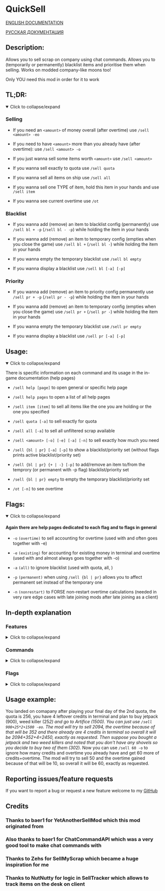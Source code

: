 # QuickSell

[ENGLISH DOCUMENTATION](https://github.com/Gafoneo/QuickSell/blob/main/README.md)

[РУССКАЯ ДОКУМЕНТАЦИЯ](https://github.com/Gafoneo/QuickSell/blob/main/README_ru.md)

## Description:

Allows you to sell scrap on company using chat commands. Allows you to (temporarily or permanently) blacklist items and prioritise them when selling. Works on modded company-like moons too!

Only YOU need this mod in order for it to work


## TL;DR:

<details open>
  <summary>Click to collapse/expand</summary>

### Selling

- If you need an `<amount>` of money overall (after overtime) use `/sell <amount> -eo`

- If you need to have `<amount>` more than you already have (after overtime): use `/sell <amount> -o`

- If you just wanna sell some items worth `<amount>` use `/sell <amount>`

- If you wanna sell exactly to quota use `/sell quota`

- If you wanna sell all items on ship use `/sell all`

- If you wanna sell one TYPE of item, hold this item in your hands and use `/sell item`

- If you wanna see current overtime use `/ot`

### Blacklist

- If you wanna add (remove) an item to blacklist config (permanently) use `/sell bl + -p` (`/sell bl - -p`) while holding the item in your hands

- If you wanna add (remove) an item to temporary config (empties when you close the game) use `/sell bl +` (`/sell bl -`) while holding the item in your hands

- If you wanna empty the temporary blacklist use `/sell bl empty`

- If you wanna display a blacklist use `/sell bl [-a] [-p]`

### Priority

- If you wanna add (remove) an item to priority config permanently use `/sell pr + -p` (`/sell pr - -p`) while holding the item in your hands

- If you wanna add (remove) an item to temporary config (empties when you close the game) use `/sell pr +` (`/sell pr -`) while holding the item in your hands

- If you wanna empty the temporary blacklist use `/sell pr empty`

- If you wanna display a blacklist use `/sell pr [-a] [-p]`

</details>


## Usage:

<details open>
  <summary>Click to collapse/expand</summary>

There is specific information on each command and its usage in the in-game documentation (help pages)

- `/sell help [page]` to open general or specific help page

- `/sell help pages` to open a list of all help pages

- `/sell item [item]` to sell all items like the one you are holding or the one you specified

- `/sell quota [-a]` to sell exactly for quota

- `/sell all [-a]` to sell all unfiltered scrap available

- `/sell <amount> [-o] [-e] [-a] [-n]` to sell exactly how much you need

- `/sell {bl | pr} [-a] [-p]` to show a blacklist/priority set (without flags prints active blacklist/priority set)

- `/sell {bl | pr} {+ | -} [-p]` to add/remove an item to/from the temprory (or permanent with -p flag) blacklist/priority set

- `/sell {bl | pr} empty` to empty the temporary blacklist/priority set

- `/ot [-n]` to see overtime

</details>


## Flags:

<details open>
  <summary>Click to collapse/expand</summary>

#### Again there are help pages dedicated to each flag and to flags in general

- `-o` `(overtime)` to sell accounting for overtime (used with <amount> and often goes together with -e)

- `-e` `(existing)` for accounting for existing money in terminal and overtime (used with <amount> and almost always goes together with -o)

- `-a` `(all)` to ignore blacklist (used with quota, all, <amount>)

- `-p` `(permanent)` when using `/sell {bl | pr}` allows you to affect permanent set instead of the temporary one

- `-n` `(nonrestart)` to FORSE non-restart overtime calculations (needed in very rare edge cases with late joining mods after late joining as a client)

</details>


## In-depth explanation

### Features

<details>
  <summary>Click to collapse/expand</summary>

#### Blacklist

The blacklist tells the mod which items not to sell. There are three (four) kinds of it: permanent, temporary(add), temporary(remove) and active.
- Permanent blacklist loads itself from the config at the start of the game. Although it's possible, I wouldn't recommend to modify the config by yourself, instead modify the permanent blacklist through in-game commands explained later (to avoid any user-made errors).
- Temporary blacklists (they only act together but there are two of them) are created when you launch Lethal Company and are destroyed when you close it. You can freely add/remove something from them and they will impact what you sell until you close the game or empty them.
- Active blacklist is the combination of the two. It takes the permanent blacklist, adds to it temporary(add) and removes temporary(remove) from it. It's the one which is ACTUALLY used to decide which items not to sell.

#### Priority

The priority list tells the mod which items to prioritize when selling. It will still try to sell as close to the provided value as possible but if multiple combinations of items are possible choose the one which has the most priority items. As with a blacklist there are three (four) kinds of priority sets: permanent, temporary(add), temporary(remove) and active.
- Permanent priority set loads itself from the config at the start of the game. Although it's possible, I wouldn't recommend to modify the config by yourself, instead modify the permanent priority set through in-game commands explained later (to avoid any user-made errors).
- Temporary priority sets (they only act together but there are two of them) are created when you launch Lethal Company and are destroyed when you close it. You can freely add/remove something from them and they will impact what you sell until you close the game or empty them.
- Active priority set is the combination of the two (three). It takes the permanent priority set, adds to it temporary(add) and removes temporary(remove) from it. It's the one which is ACTUALLY used to decide which items not to sell.

</details>


### Commands

<details>
  <summary>Click to collapse/expand</summary>

#### Item

Usage:

`/sell item [item]`

Sells all items with the specified name. If no name was specified then checks what item you are holding and gets it's name instead (and sells this held item too)

#### Quota

Usage:

`/sell quota [-a]`

Checks how much quota is left and tries to sell exactly that (if it's not enough, nothing will be sold and if exact value isn't achievable sells the smallest value after that)

#### All

Usage:

`/sell all [-a]`

Sells all (non-blacklisted, use -a to ignore blacklist) scrap items

#### Amount

Usage:

`/sell <amount> [-o] [-e] [-a] [-n]`

Tries to sell exactly how much you specified. If there is not enough scrap, sells nothing. If an exact value isn't achievable sells the smallest value after that

#### Blacklist

Usage:

`/sell bl [-a] [-p]`

`/sell bl {add | ad | a | +} [itemName] [-p]`

`/sell bl {remove | rm | r | -} [itemName] [-p]`

`/sell bl {empty | flash | flush}`
                
Without modifiers just prints an active blacklist, you can add -a to also display temporary blacklist or -p to display permanent blacklist instead.
By using `/sell bl +` (`/sell bl -`) you can temporarily blacklist (or prohibit to blacklist) an item currently in your hands. You can also add/remove it from a permanent blacklist by using -p flag.
By using `/sell bl empty` you can clear temporary blacklist in case you don't need it anymore (keep in mind that it automatically resets when you close the game window)

#### Priority

Usage:

`/sell pr [-a] [-p]`

`/sell pr {add | ad | a | +} [itemName] [-p]`

`/sell pr {remove | rm | r | -} [itemName] [-p]`

`/sell pr {empty | flash | flush}`
                
Without modifiers just prints an active priority set, you can add -a to also display temporary priority set or -p to display permanent priority set instead.
By using "/sell pr +" ("/sell bl -") you can temporarily prioritize (or prohibit form being prioritized) an item currently in your hands. You can also add/remove it from a permanent priority set by using -p flag.
By using "/sell pr empty" you can clear temporary priority set in case you don't need it anymore (keep in mind that it automatically resets when you close the game window)

#### Overtime

Usage:

`/ot [-n]`

Displays overtime caused by already fullfilled quota and items on desk

</details>

### Flags

<details>
  <summary>Click to collapse/expand</summary>

### -o

Usage:

`/sell <amount> -o`

Respects the fact that your sold items can cause overtime and includes it in the calculations (note that the overtime caused by already sold items isn't included, you need -e flag for that) so that:

requested value = final value in terminal (after leaving the planet) - existing money (look into -e page for that)

### -e

Usage:

`/sell <amount> -e`

(Previously -t, but was changed to -e)
Removes existing money (already existing credits in terminal, items on desk and, if -o flag is present, future overtime based on these two) from your requsted value so that:

requested value = final value in terminal (after leaving the planet) = existing money + sold items (+ overtime caused by sold items if -o flag is present)

### -a

Usage:

`/sell {quota | all | amount | bl | pr} -a`

When trying to find right items to sell, ignores all blacklists so that *EVERY* item can be sold. If used with "/sell bl" or "/sell pr" displays both temporary blacklists (or priority sets) along with the active one

### -p

Usage:

`/sell {bl | pr} [+ | -] -p`

When using the blacklist (or priority) command can be used to affect permanent blacklist (or priority set) instead of the temporary one

### -n

Usage:
`/sell <amount> -n`

Forces EVERY overtime calculation that occures during the execution of THIS command to think that there was no rehost after the final day of this quota, even if there was one). It is only needed if a host has a mod for late joining (aka LateCompany) and you joined after the final day of this quota (your client will think that there was a rehost then). There is no way (that I know of, at least, if you know one please tell me) to check if there was or wasn't a real rehost in this case, and if there wasn't, then all overtime calculations will be 15 smaller. This flag accounts for that, but note that if the rehost has actually occured and you used this flag then all overtime calculation will be 15 bigger so you should ask your host if they have done a rehost or not to get it right

</details>


## Usage example:

You landed on comapany after playing your final day of the 2nd quota, the quota is 256, you have 4 leftover credits in terminal and plan to buy jetpack (900), weed killer (25*2) and go to Artifice (1500). You can just use `/sell 900+25*2+1500 -eo`. The mod will try to sell 2094, the overtime because of that will be 352 and there already are 4 credits in terminal so overall it will be 2094+352+4=2450, exactly as requested. Then suppose you bought a jetpack and two weed killers and noted that you don't have any shovels so you decide to buy two of them (30*2). Now you can use `/sell 60 -o` to ignore how many credits and overtime you already have and get 60 more of credits+overtime. The mod will try to sell 50 and the overtime gained because of that will be 10, so overall it will be 60, exactly as requested.


## Reporting issues/feature requests
If you want to report a bug or request a new feature welcome to my [GitHub](https://github.com/Gafoneo/QuickSell/issues)

## Credits

### Thanks to baer1 for YetAnotherSellMod which this mod originated from

### Also thanks to baer1 for ChatCommandAPI which was a very good tool to make chat commands with

### Thanks to Zehs for SellMyScrap which became a huge inspiration for me

### Thanks to NutNutty for logic in SellTracker which allows to track items on the desk on client